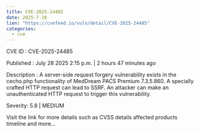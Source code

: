 ```yaml
--- 
title: CVE-2025-24485
date: 2025-7-28
lien: "https://cvefeed.io/vuln/detail/CVE-2025-24485"
categories:
  - cve
---
```


CVE ID : CVE-2025-24485

Published :  July 28
2025
2:15 p.m. | 2 hours
47 minutes ago

Description : A server-side request forgery vulnerability exists in the cecho.php functionality of MedDream PACS Premium 7.3.5.860. A specially crafted HTTP request can lead to SSRF. An attacker can make an unauthenticated HTTP request to trigger this vulnerability.

Severity: 5.8 | MEDIUM

Visit the link for more details
such as CVSS details
affected products
timeline
and more...
